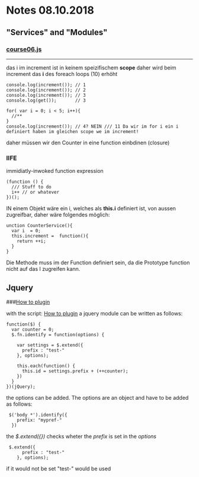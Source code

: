 # Notes 08.10.2018

## "Services" and "Modules"

### [course06.js](../Courses/course06.js)
-------
das i im increment ist in keinem speizifischem **scope** daher wird beim increment das **i** des foreach loops (10) erhöht
```
console.log(increment()); // 1
console.log(increment()); // 2
console.log(increment()); // 3
console.log(get());       // 3

for( var i = 0; i < 5; i++){
  //**
}
console.log(increment()); // 4? NEIN /// 11 Da wir im for i ein i definiert haben im gleichen scope we im increment!
```

daher müssen wir den Counter in eine function einbdinen (closure) 

### IIFE
immidiatly-inwoked function expression
```
(function () {
  /// Stuff to do 
  i++ // or whatever
})();
```

IN einem Objekt wäre ein i, welches als **this.i** definiert ist, von aussen zugreifbar, daher
wäre folgendes möglich:
```
unction CounterService(){
  var i  = 0;
  this.increment =  function(){
    return ++i;
  }
}
```
Die Methode muss im der Function definiert sein, da die Prototype function nicht auf das I zugreifen kann.

## Jquery

###[How to plugin](../Courses/jquery-identify.html)

with the script: [How to plugin](../Courses/jquery-identify.js)
a jquery module can be written as follows:
```
function($) {
  var counter = 0;
  $.fn.identify = function(options) {

    var settings = $.extend({
      prefix : "test-"
    }, options);

    this.each(function() {
      this.id = settings.prefix + (++counter);
    })
  }
})(jQuery);

```

the options can be added. The options are an object and have to be added as follows:
```
 $('body *').identify({
    prefix: "mypref-"
  })
```
the *$.extend({})* checks wheter the *prefix* is set in the *options*
```
 $.extend({
      prefix : "test-"
    }, options);
```
if it would not be set "test-" would be used